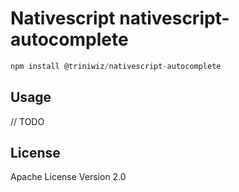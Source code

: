 # Nativescript nativescript-autocomplete

```javascript
npm install @triniwiz/nativescript-autocomplete
```

## Usage

// TODO

## License

Apache License Version 2.0
